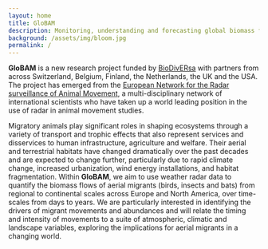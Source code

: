 ```yaml
---
layout: home
title: GloBAM
description: Monitoring, understanding and forecasting global biomass flows of aerial migrants
background: /assets/img/bloom.jpg
permalink: /
---
```


**GloBAM** is a new research project funded by [BioDivERsa](http://www.biodiversa.org) with partners from across Switzerland, Belgium, Finland, 
the Netherlands, the UK and the USA. The project has emerged from the [European Network for the Radar surveillance of Animal Movement](http://www.enram.eu), a multi-disciplinary network of international scientists who have taken up a world leading position in the use of 
radar in animal movement studies. 

Migratory animals play significant roles in shaping ecosystems through a variety of transport and trophic effects that also represent 
services and disservices to human infrastructure, agriculture and welfare. Their aerial and terrestrial habitats have changed dramatically 
over the past decades and are expected to change further, particularly due to rapid climate change, increased urbanization, wind energy 
installations, and habitat fragmentation. Within **GloBAM**, we aim to use weather radar data to quantify the biomass flows of aerial 
migrants (birds, insects and bats) from regional to continental scales across Europe and North America, over time-scales from days to 
years. We are particularly interested in identifying the drivers of migrant movements and abundances and will relate the timing and 
intensity of movements to a suite of atmospheric, climatic and landscape variables, exploring the implications for aerial migrants in a 
changing world.
